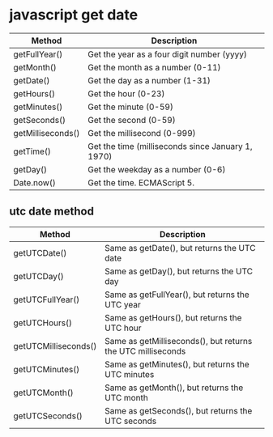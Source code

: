 # javascript get date

Method |	Description
------------- | -------------
getFullYear() |	Get the year as a four digit number (yyyy)
getMonth() | Get the month as a number (0-11)
getDate() | Get the day as a number (1-31)
getHours() | Get the hour (0-23)
getMinutes() | Get the minute (0-59)
getSeconds() | Get the second (0-59)
getMilliseconds() | Get the millisecond (0-999)
getTime() | Get the time (milliseconds since January 1, 1970)
getDay() | Get the weekday as a number (0-6)
Date.now() | Get the time. ECMAScript 5.

## utc date method
Method | Description
------------- | -------------
getUTCDate() | Same as getDate(), but returns the UTC date
getUTCDay() | Same as getDay(), but returns the UTC day
getUTCFullYear() | Same as getFullYear(), but returns the UTC year
getUTCHours() | Same as getHours(), but returns the UTC hour
getUTCMilliseconds() | Same as getMilliseconds(), but returns the UTC milliseconds
getUTCMinutes() | Same as getMinutes(), but returns the UTC minutes
getUTCMonth() | Same as getMonth(), but returns the UTC month
getUTCSeconds() | Same as getSeconds(), but returns the UTC seconds
